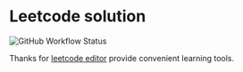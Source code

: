 # Leetcode solution

![GitHub Workflow Status](https://img.shields.io/github/workflow/status/mutoe/leetcode/Golang%20Unit%20Test?logo=github&style=flat-square)

Thanks for [leetcode editor](https://plugins.jetbrains.com/plugin/12132-leetcode-editor/) provide convenient learning tools.

